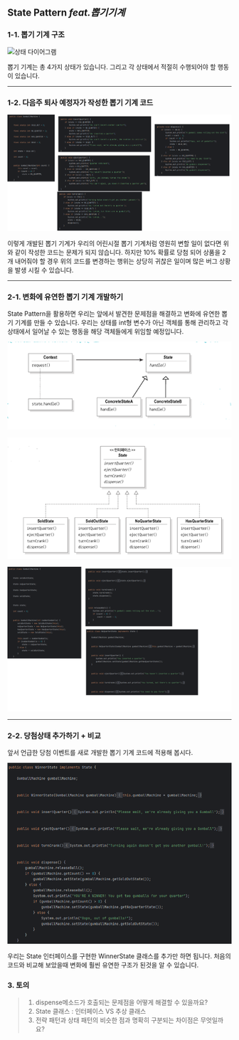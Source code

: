 ## State Pattern *feat.뽑기기계*

### 1-1. 뽑기 기계 구조


![상태 다이어그램](./state_diagram.png)

뽑기 기계는 총 4가지 상태가 있습니다. 그리고 각 상태에서 적절히 수행되어야 할 행동이 있습니다.
 
---

### 1-2. 다음주 퇴사 예정자가 작성한 뽑기 기계 코드


![소스코드 1](./source1.png)

이렇게 개발된 뽑기 기계가 우리의 어린시절 뽑기 기계처럼 영원히 변할 일이 없다면
위와 같이 작성한 코드는 문제가 되지 않습니다.
하지만 10% 확률로 당첨 되어 상품을 2개 내어줘야 할 경우 위의 코드를 변경하는 행위는 상당히 귀찮은 일이며 많은 버그 상황을 발생 시킬 수 있습니다. 

---

### 2-1. 변화에 유연한 뽑기 기계 개발하기

State Pattern을 활용하면 우리는 앞에서 발견한 문제점을 해결하고
변화에 유연한 뽑기 기계를 만들 수 있습니다.
우리는 상태를 int형 변수가 아닌 객체를 통해 관리하고 각 상태에서 일어날 수 있는 행동을 해당 객체들에게 위임할 예정입니다.

![클래스 다이어그램](./class_diagram2.png)


![State 인터페이스](./class_diagram1.png)

![소스코드 2](./source2.png)




---

### 2-2. 당첨상태 추가하기 + 비교

앞서 언급한 당첨 이벤트를 새로 개발한 뽑기 기계 코드에 적용해 봅시다.

![당첨 코드](./source3.png)

우리는 State 인터페이스를 구현한 WinnerState 클래스를 추가만 하면 됩니다.
처음의 코드와 비교해 보았을때 변화에 훨씬 유연한 구조가 된것을 알 수 있습니다.

### 3. 토의
>1. dispense메소드가 호출되는 문제점을 어떻게 해결할 수 있을까요?
>2. State 클래스 : 인터페이스 VS 추상 클래스
>3. 전략 패턴과 상태 패턴의 비슷한 점과 명확히 구분되는 차이점은 무엇일까요?
